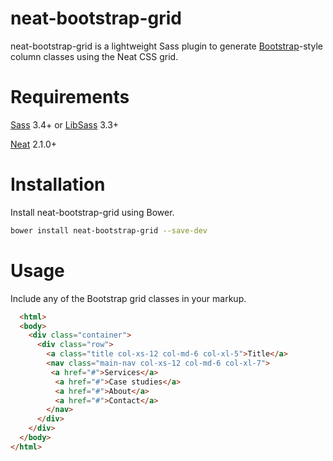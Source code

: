 # neat-bootstrap-grid

neat-bootstrap-grid is a lightweight Sass plugin to generate [Bootstrap](https://github.com/twbs/bootstrap)-style column classes using the Neat CSS grid.

# Requirements
[Sass](https://github.com/sass/sass) 3.4+ or [LibSass](https://github.com/sass/libsass) 3.3+

[Neat](https://github.com/thoughtbot/neat) 2.1.0+

# Installation

Install neat-bootstrap-grid using Bower.

  ```bash
  bower install neat-bootstrap-grid --save-dev
  ```

# Usage

Include any of the Bootstrap grid classes in your markup. 

  ```html
    <html>
    <body>
      <div class="container">
        <div class="row">
          <a class="title col-xs-12 col-md-6 col-xl-5">Title</a>
          <nav class="main-nav col-xs-12 col-md-6 col-xl-7">
           <a href="#">Services</a>
            <a href="#">Case studies</a>
            <a href="#">About</a>
            <a href="#">Contact</a>
          </nav>
        </div>
      </div>
    </body>
  </html>
  ```
